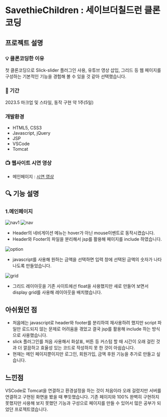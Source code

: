 # SavethieChildren : 세이브더칠드런 클론코딩
## 프로젝트 설명

### :bulb: 클론코딩한 이유
첫 클론코딩으로 Slick-slider 플러그인 사용, 유튜브 영상 삽입, 그리드 등 웹 페이지를 구성하는 기본적인 기능을 경험해 볼 수 있을 것 같아 선택했습니다.

### :calendar: 기간
2023.5 마크업 및 스타일, 동작 구현 약 1주(5일)

### 개발환경
- HTML5, CSS3
- Javascript, jQuery
- JSP
- VSCode
- Tomcat

### :tv: 웹사이트 시연 영상
- 메인페이지 : <a href="https://www.youtube.com/embed/idH5S7thS58">시연 영상</a>

## :mag: 기능 설명
### 1.메인페이지
![nav1](https://user-images.githubusercontent.com/108113992/236616909-75b217a4-e79e-444b-b028-0b5ae2e43897.png)
![nav](https://user-images.githubusercontent.com/108113992/236616415-7a7256af-81bc-454e-86a7-e623dc563e1c.png)
- Header의 네비게이션 메뉴는 hover가 아닌 mouse이벤트로 동작시켰습니다.
- Header와 Footer의 파일을 분리해서 jsp를 활용해 페이지를 include 하였습니다.

![option](https://user-images.githubusercontent.com/108113992/236616446-0263e7d1-6a59-471a-aa3a-5be0935faf43.png)
- javascript를 사용해 원하는 금액을 선택하면 입력 창에 선택된 금액의 숫자가 나타나도록 만들었습니다.

![grid](https://user-images.githubusercontent.com/108113992/236616545-1a4f4c59-9d9d-4cda-be5b-8ed3142f3b4e.png)
- 그리드 레이아웃을 기존 사이트에선 float을 사용했지만 새로 만들어 보면서 display grid를 사용해 레이아웃을 배치했습니다.



## 아쉬웠던 점
- 처음에는 javascript로 header와 footer를 분리하여 재사용하려 했지만 script 파일만 로드되지 않는 문제로 어려움을 겪었고 
결국 jsp를 활용해 include 하는 방식으로 사용했습니다.
- slick 플러그인를 처음 사용해서 화살표, 버튼 등 커스텀 할 때 시간이 오래 걸린 것과 더 깔끔하고 효율성 있는 코드로 작성하지 못 한 것이 아쉽습니다. 
- 현재는 메인 페이지뿐이지만 로그인, 회원가입, 금액 후원 기능을 추가로 만들고 싶습니다.

## 느낀점
VSCode로 Tomcat을 연결하고 환경설정을 하는 것이 처음이라 오래 걸렸지만 서버를 연결하고 구현된 화면을 봤을 때 뿌듯했습니다.
기존 페이지와 100% 완벽히 구현하지 못했지만 사용해 보지 못했던 기능과 구성으로 페이지를 만들 수 있어서 많은 공부가 되었던 프로젝트였습니다.
